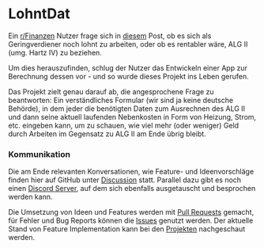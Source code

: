 # LohntDat

Ein [r/Finanzen](https://www.reddit.com/r/Finanzen/) Nutzer frage sich in [diesem](https://www.reddit.com/r/Finanzen/comments/wihglw/app_hartziv_oder_arbeiten/) Post, ob es sich als Geringverdiener noch lohnt zu arbeiten,
oder ob es rentabler wäre, ALG II (umg. Hartz IV) zu beziehen.

Um dies herauszufinden, schlug der Nutzer das Entwickeln einer App zur Berechnung dessen vor - und so wurde dieses Projekt ins Leben gerufen.

Das Projekt zielt genau darauf ab, die angesprochene Frage zu beantworten: Ein verständliches Formular (wir sind ja keine deutsche Behörde),
in dem jeder die benötigten Daten zum Ausrechnen des ALG II und dann seine aktuell laufenden Nebenkosten in Form von Heizung, Strom, etc. eingeben kann,
um zu schauen, wie viel mehr (oder weniger) Geld durch Arbeiten im Gegensatz zu ALG II am Ende übrig bleibt.

### Kommunikation
Die am Ende relevanten Konversationen, wie Feature- und Ideenvorschläge finden hier auf GitHub unter [Discussion](https://github.com/Hartz-Arbeit/LohntDat/discussions) statt.
Parallel dazu gibt es noch einen [Discord Server](https://discord.gg/WmAFEJffuK), auf dem sich ebenfalls ausgetauscht und besprochen werden kann.

Die Umsetzung von Ideen und Features werden mit [Pull Requests](https://github.com/Hartz-Arbeit/LohntDat/pulls) gemacht, für Fehler und Bug Reports können die [Issues](https://github.com/Hartz-Arbeit/LohntDat/issues) genutzt werden.
Der aktuelle Stand von Feature Implementation kann bei den [Projekten](https://github.com/Hartz-Arbeit/LohntDat/projects) nachgeschaut werden.
